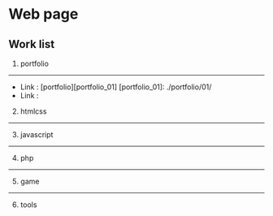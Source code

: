 # Web page

## Work list

1. portfolio
***
* Link : [portfolio][portfolio_01]
[portfolio_01]: ./portfolio/01/
* Link : 
2. htmlcss
***

3. javascript
***

4. php
***

5. game
***

6. tools



